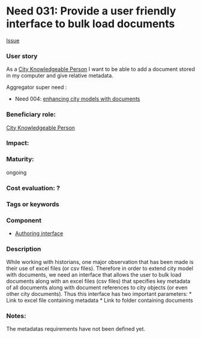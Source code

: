 
# Need 031: Provide a user friendly interface to bulk load documents
[Issue](https://github.com/MEPP-team/RICT/issues/44)

### User story

As a [City Knowledgeable Person](https://github.com/MEPP-team/RICT/blob/master/Doc/Devel/Needs/Roles.md#city-knowledgeable-person) I want to be able to add a document stored in my computer and give relative metadata.

Aggregator super need :
* Need 004: [enhancing city models with documents](Need004.md)


### Beneficiary role: 
[City Knowledgeable Person](https://github.com/MEPP-team/RICT/blob/master/Doc/Devel/Needs/Roles.md#city-knowledgeable-person)

### Impact: 


### Maturity: 
ongoing

### Cost evaluation: ?

### Tags or keywords

### Component
 * [Authoring interface](Definitions.md#authoring-interface)

### Description
While working with historians, one major observation that has been made is their use of excel files (or csv files). Therefore in order to extend city model with documents, we need an interface that allows the user to bulk load documents along with an excel files (csv files) that specifies key metadata of all documents along with document references to city objects (or even other city documents). Thus this interface has two important parameters:
     * Link to excel file containing metadata
     * Link to folder containing documents     
 
### Notes:
The metadatas requirements have not been defined yet.

